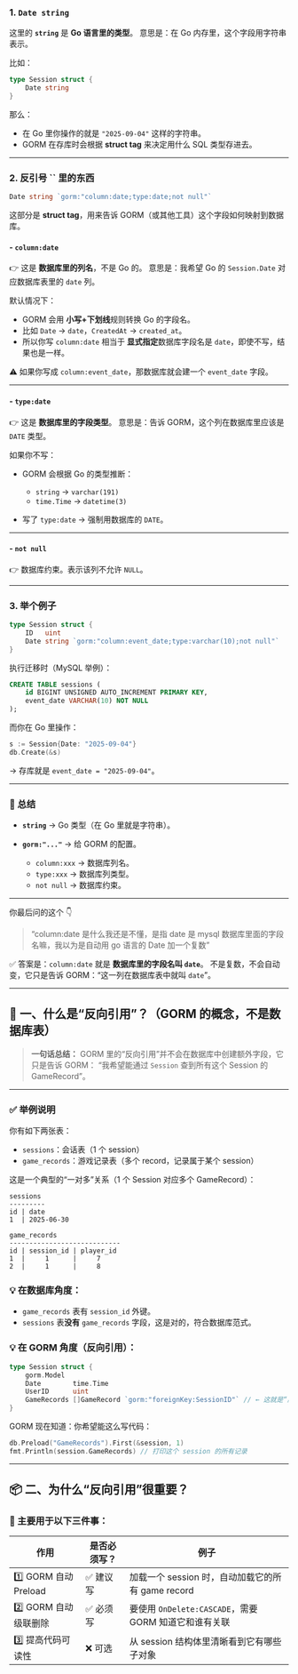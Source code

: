 ### 1. `Date string`

这里的 **`string`** 是 **Go 语言里的类型**。
意思是：在 Go 内存里，这个字段用字符串表示。

比如：

```go
type Session struct {
    Date string
}
```

那么：

- 在 Go 里你操作的就是 `"2025-09-04"` 这样的字符串。
- GORM 在存库时会根据 **struct tag** 来决定用什么 SQL 类型存进去。

---

### 2. 反引号 \`\` 里的东西

```go
Date string `gorm:"column:date;type:date;not null"`
```

这部分是 **struct tag**，用来告诉 GORM（或其他工具）这个字段如何映射到数据库。

#### - `column:date`

👉 这是 **数据库里的列名**，不是 Go 的。
意思是：我希望 Go 的 `Session.Date` 对应数据库表里的 `date` 列。

默认情况下：

- GORM 会用 **小写+下划线**规则转换 Go 的字段名。
- 比如 `Date` → `date`，`CreatedAt` → `created_at`。
- 所以你写 `column:date` 相当于 **显式指定**数据库字段名是 `date`，即使不写，结果也是一样。

⚠️ 如果你写成 `column:event_date`，那数据库就会建一个 `event_date` 字段。

---

#### - `type:date`

👉 这是 **数据库里的字段类型**。
意思是：告诉 GORM，这个列在数据库里应该是 `DATE` 类型。

如果你不写：

- GORM 会根据 Go 的类型推断：

  - `string` → `varchar(191)`
  - `time.Time` → `datetime(3)`

- 写了 `type:date` → 强制用数据库的 `DATE`。

---

#### - `not null`

👉 数据库约束。表示该列不允许 `NULL`。

---

### 3. 举个例子

```go
type Session struct {
    ID   uint
    Date string `gorm:"column:event_date;type:varchar(10);not null"`
}
```

执行迁移时（MySQL 举例）：

```sql
CREATE TABLE sessions (
    id BIGINT UNSIGNED AUTO_INCREMENT PRIMARY KEY,
    event_date VARCHAR(10) NOT NULL
);
```

而你在 Go 里操作：

```go
s := Session{Date: "2025-09-04"}
db.Create(&s)
```

→ 存库就是 `event_date = "2025-09-04"`。

---

### 📌 总结

- **`string`** → Go 类型（在 Go 里就是字符串）。
- **`gorm:"..."`** → 给 GORM 的配置。

  - `column:xxx` → 数据库列名。
  - `type:xxx` → 数据库列类型。
  - `not null` → 数据库约束。

---

你最后问的这个 👇

> “column\:date 是什么我还是不懂，是指 date 是 mysql 数据库里面的字段名嘛，我以为是自动用 go 语言的 Date 加一个复数”

✅ 答案是：`column:date` 就是 **数据库里的字段名叫 `date`**。
不是复数，不会自动变，它只是告诉 GORM：“这一列在数据库表中就叫 `date`”。

---

## 🧠 一、什么是“反向引用”？（GORM 的概念，不是数据库表）

> **一句话总结：**
> GORM 里的“反向引用”并不会在数据库中创建额外字段，它只是告诉 GORM：
> “我希望能通过 `Session` 查到所有这个 Session 的 GameRecord”。

---

### ✅ 举例说明

你有如下两张表：

- `sessions`：会话表（1 个 session）
- `game_records`：游戏记录表（多个 record，记录属于某个 session）

这是一个典型的“一对多”关系（1 个 Session 对应多个 GameRecord）：

```
sessions
---------
id | date
1  | 2025-06-30

game_records
----------------------------
id | session_id | player_id
1  |     1      |     7
2  |     1      |     8
```

### 💡 在数据库角度：

- `game_records` 表有 `session_id` 外键。
- `sessions` 表**没有** `game_records` 字段，这是对的，符合数据库范式。

### 💡 在 GORM 角度（反向引用）：

```go
type Session struct {
    gorm.Model
    Date        time.Time
    UserID      uint
    GameRecords []GameRecord `gorm:"foreignKey:SessionID"` // ← 这就是“反向引用”
}
```

GORM 现在知道：你希望能这么写代码：

```go
db.Preload("GameRecords").First(&session, 1)
fmt.Println(session.GameRecords) // 打印这个 session 的所有记录
```

---

## 📦 二、为什么“反向引用”很重要？

### 🌟 主要用于以下三件事：

| 作用                 | 是否必须写？ | 例子                                                  |
| -------------------- | ------------ | ----------------------------------------------------- |
| 1️⃣ GORM 自动 Preload | ✅ 建议写    | 加载一个 session 时，自动加载它的所有 game record     |
| 2️⃣ GORM 自动级联删除 | ✅ 必须写    | 要使用 `OnDelete:CASCADE`，需要 GORM 知道它和谁有关联 |
| 3️⃣ 提高代码可读性    | ❌ 可选      | 从 session 结构体里清晰看到它有哪些子对象             |
